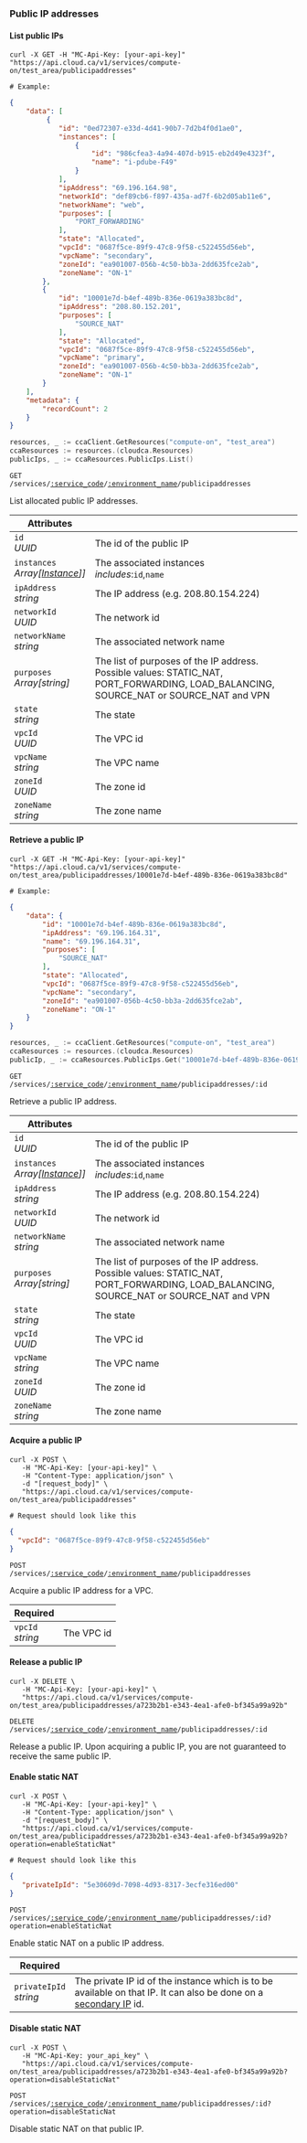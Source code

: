 ### Public IP addresses

#### List public IPs

```shell
curl -X GET -H "MC-Api-Key: [your-api-key]"
"https://api.cloud.ca/v1/services/compute-on/test_area/publicipaddresses"

# Example:
```
```json
{
    "data": [
         {
            "id": "0ed72307-e33d-4d41-90b7-7d2b4f0d1ae0",
            "instances": [
                {
                    "id": "986cfea3-4a94-407d-b915-eb2d49e4323f",
                    "name": "i-pdube-F49"
                }
            ],
            "ipAddress": "69.196.164.98",
            "networkId": "def89cb6-f897-435a-ad7f-6b2d05ab11e6",
            "networkName": "web",
            "purposes": [
                "PORT_FORWARDING"
            ],
            "state": "Allocated",
            "vpcId": "0687f5ce-89f9-47c8-9f58-c522455d56eb",
            "vpcName": "secondary",
            "zoneId": "ea901007-056b-4c50-bb3a-2dd635fce2ab",
            "zoneName": "ON-1"
        },
        {
            "id": "10001e7d-b4ef-489b-836e-0619a383bc8d",
            "ipAddress": "208.80.152.201",
            "purposes": [
                "SOURCE_NAT"
            ],
            "state": "Allocated",
            "vpcId": "0687f5ce-89f9-47c8-9f58-c522455d56eb",
            "vpcName": "primary",
            "zoneId": "ea901007-056b-4c50-bb3a-2dd635fce2ab",
            "zoneName": "ON-1"
        }
    ],
    "metadata": {
        "recordCount": 2
    }
}
```
```go
resources, _ := ccaClient.GetResources("compute-on", "test_area")
ccaResources := resources.(cloudca.Resources)
publicIps, _ := ccaResources.PublicIps.List()
```

<code>GET /services/<a href="#service-connections">:service_code</a>/<a href="#environments">:environment_name</a>/publicipaddresses</code>

List allocated public IP addresses.

Attributes | &nbsp;
---------- | -----
`id`<br/>*UUID* | The id of the public IP
`instances`<br/>*Array[[Instance](#instances)]]* | The associated instances <br/>*includes*:`id`,`name`
`ipAddress`<br/>*string* | The IP address (e.g. 208.80.154.224)
`networkId`<br/>*UUID* | The network id
`networkName`<br/>*string* | The associated network name
`purposes`<br/>*Array[string]* | The list of purposes of the IP address. Possible values: STATIC_NAT, PORT_FORWARDING, LOAD_BALANCING, SOURCE_NAT or SOURCE_NAT and VPN
`state`<br/>*string* | The state
`vpcId`<br/>*UUID* | The VPC id
`vpcName`<br/>*string* | The VPC name
`zoneId`<br/>*UUID* | The zone id
`zoneName`<br/>*string* | The zone name

#### Retrieve a public IP

```shell
curl -X GET -H "MC-Api-Key: [your-api-key]"
"https://api.cloud.ca/v1/services/compute-on/test_area/publicipaddresses/10001e7d-b4ef-489b-836e-0619a383bc8d"

# Example:
```
```json
{
    "data": {
        "id": "10001e7d-b4ef-489b-836e-0619a383bc8d",
        "ipAddress": "69.196.164.31",
        "name": "69.196.164.31",
        "purposes": [
            "SOURCE_NAT"
        ],
        "state": "Allocated",
        "vpcId": "0687f5ce-89f9-47c8-9f58-c522455d56eb",
        "vpcName": "secondary",
        "zoneId": "ea901007-056b-4c50-bb3a-2dd635fce2ab",
        "zoneName": "ON-1"
    }
}
```
```go
resources, _ := ccaClient.GetResources("compute-on", "test_area")
ccaResources := resources.(cloudca.Resources)
publicIp, _ := ccaResources.PublicIps.Get("10001e7d-b4ef-489b-836e-0619a383bc8d")
```

<code>GET /services/<a href="#service-connections">:service_code</a>/<a href="#environments">:environment_name</a>/publicipaddresses/:id</code>

Retrieve a public IP address.

Attributes | &nbsp;
---------- | -----
`id`<br/>*UUID* | The id of the public IP
`instances`<br/>*Array[[Instance](#instances)]]* | The associated instances <br/>*includes*:`id`,`name`
`ipAddress`<br/>*string* | The IP address (e.g. 208.80.154.224)
`networkId`<br/>*UUID* | The network id
`networkName`<br/>*string* | The associated network name
`purposes`<br/>*Array[string]* | The list of purposes of the IP address. Possible values: STATIC_NAT, PORT_FORWARDING, LOAD_BALANCING, SOURCE_NAT or SOURCE_NAT and VPN
`state`<br/>*string* | The state
`vpcId`<br/>*UUID* | The VPC id
`vpcName`<br/>*string* | The VPC name
`zoneId`<br/>*UUID* | The zone id
`zoneName`<br/>*string* | The zone name

#### Acquire a public IP

```shell
curl -X POST \
   -H "MC-Api-Key: [your-api-key]" \
   -H "Content-Type: application/json" \
   -d "[request_body]" \
   "https://api.cloud.ca/v1/services/compute-on/test_area/publicipaddresses"

# Request should look like this
```
```json
{
  "vpcId": "0687f5ce-89f9-47c8-9f58-c522455d56eb"
}
```

<code>POST /services/<a href="#service-connections">:service_code</a>/<a href="#environments">:environment_name</a>/publicipaddresses</code>

Acquire a public IP address for a VPC.

Required | &nbsp;
---------- | -----
`vpcId`<br/>*string* | The VPC id


#### Release a public IP

```shell
curl -X DELETE \
   -H "MC-Api-Key: [your-api-key]" \
   "https://api.cloud.ca/v1/services/compute-on/test_area/publicipaddresses/a723b2b1-e343-4ea1-afe0-bf345a99a92b"
```

<code>DELETE /services/<a href="#service-connections">:service_code</a>/<a href="#environments">:environment_name</a>/publicipaddresses/:id</code>

Release a public IP. Upon acquiring a public IP, you are not guaranteed to receive the same public IP.

#### Enable static NAT

```shell
curl -X POST \
   -H "MC-Api-Key: [your-api-key]" \
   -H "Content-Type: application/json" \
   -d "[request_body]" \
   "https://api.cloud.ca/v1/services/compute-on/test_area/publicipaddresses/a723b2b1-e343-4ea1-afe0-bf345a99a92b?operation=enableStaticNat"

# Request should look like this
```
```json
{
   "privateIpId": "5e30609d-7098-4d93-8317-3ecfe316ed00"
}
```

<code>POST /services/<a href="#service-connections">:service_code</a>/<a href="#environments">:environment_name</a>/publicipaddresses/:id?operation=enableStaticNat</code>

Enable static NAT on a public IP address.

Required | &nbsp;
---------- | -----
`privateIpId`<br/>*string* | The private IP id of the instance which is to be available on that IP. It can also be done on a [secondary IP](#secondary-ip) id.

#### Disable static NAT

```shell
curl -X POST \
   -H "MC-Api-Key: your_api_key" \
   "https://api.cloud.ca/v1/services/compute-on/test_area/publicipaddresses/a723b2b1-e343-4ea1-afe0-bf345a99a92b?operation=disableStaticNat"

```

<code>POST /services/<a href="#service-connections">:service_code</a>/<a href="#environments">:environment_name</a>/publicipaddresses/:id?operation=disableStaticNat</code>

Disable static NAT on that public IP.
